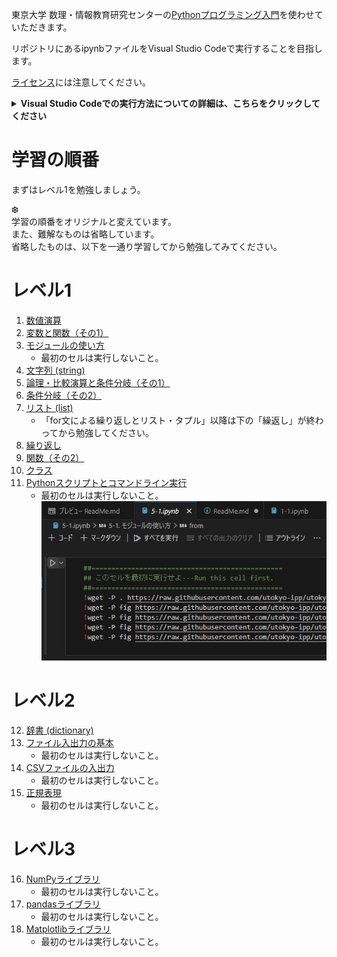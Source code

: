 東京大学 数理・情報教育研究センターの[Pythonプログラミング入門](https://github.com/UTokyo-IPP/utokyo-ipp.github.io/tree/master)を使わせていただきます。

リポジトリにあるipynbファイルをVisual Studio Codeで実行することを目指します。

[ライセンス](https://github.com/UTokyo-IPP/utokyo-ipp.github.io/tree/master?tab=License-1-ov-file#readme)には注意してください。

<details><summary><b>Visual Studio Codeでの実行方法についての詳細は、こちらをクリックしてください</b></summary>

# Visual Studio Codeでの実行方法

まず、Visual Studio Codeには、「Python」（Microsoft）と「Jupyter」（Microsoft）のプラグインを入れてください。

本リポジトリのzipをダウンロードして、展開してください（フォルダX）。<br>
![2024-05-08_200324.jpg](./img/2024-05-08_200324.jpg)<br>
図1

「.vscode」フォルダの「settings.json」を開き、python.exeがある正しいパスに修正してください。

[Pythonプログラミング入門](https://github.com/UTokyo-IPP/utokyo-ipp.github.io/tree/master)にアクセスし、図1と同様にzipをダウンロードして、展開してください。

「colab」フォルダをフォルダXにコピーしてください。

Visual Studio Codeを起動し、フォルダXを開いてください。

ReadMe.mdを開きます。<br>
タブの右クリックでプレビューを開いてください。<br>
![2024-05-08_185809.jpg](./img/2024-05-08_185809.jpg)

以下のリンクをクリックしてください。<br>
![2024-05-08_234655.jpg](./img/2024-05-08_234655.jpg)

![2024-05-08_190150.jpg](./img/2024-05-08_190150.jpg)<br>
 [カーネルの選択]をクリック ⇒ Pythonの環境 ⇒ 上記python.exeのパスが正しければ、おすすめに表示されるので選択してください

Jupyter Notebookで表示されると思います。Pythonを実行することも可能です。<br>
![2024-05-08_192146.jpg](./img/2024-05-08_192146.jpg)

</details>

# 学習の順番

まずはレベル1を勉強しましょう。

❆<br>
学習の順番をオリジナルと変えています。<br>
また、難解なものは省略しています。<br>
省略したものは、以下を一通り学習してから勉強してみてください。

# レベル1

1. [数値演算](./colab/1/1-1.ipynb)
1. [変数と関数（その1）](./colab/1/1-2.ipynb)
1. [モジュールの使い方](./colab/5/5-1.ipynb)
    * 最初のセルは実行しないこと。
1. [文字列 (string)](./colab/2/2-1.ipynb)
1. [論理・比較演算と条件分岐（その1）](./colab/1/1-3.ipynb)
1. [条件分岐（その2）](./colab/2/2-3.ipynb)
1. [リスト (list)](./colab/2/2-2.ipynb)
    * 「for文による繰り返しとリスト・タプル」以降は下の「繰返し」が終わってから勉強してください。
1. [繰り返し](./colab/3/3-2.ipynb)
1. [関数（その2）](./colab/3/3-3.ipynb)
1. [クラス](./colab/6/6-3.ipynb)
1. [Pythonスクリプトとコマンドライン実行](./colab/appendix/5-command.ipynb)
    * 最初のセルは実行しないこと。<br>![2024-05-08_194805.jpg](./img/2024-05-08_194805.jpg)

# レベル2

12. [辞書 (dictionary)](./colab/3/3-1.ipynb)
1. [ファイル入出力の基本](./colab/4/4-1.ipynb)
    * 最初のセルは実行しないこと。
1. [CSVファイルの入出力](./colab/appendix/4-csv.ipynb)
    * 最初のセルは実行しないこと。
1. [正規表現](./colab/appendix/5-re.ipynb)
    * 最初のセルは実行しないこと。

# レベル3

16. [NumPyライブラリ](./colab/5/5-3.ipynb)
    * 最初のセルは実行しないこと。
1. [pandasライブラリ](./colab/7/7-1.ipynb)
    * 最初のセルは実行しないこと。
1. [Matplotlibライブラリ](./colab/appendix/5-matplotlib.ipynb)
    * 最初のセルは実行しないこと。

